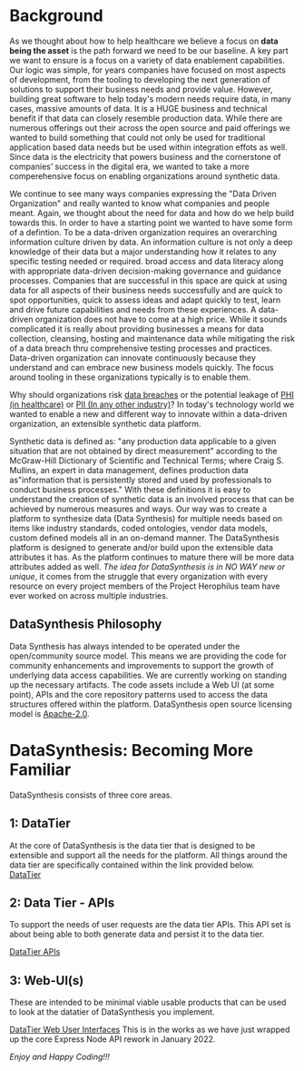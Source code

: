 # Background
As we thought about how to help healthcare we believe a focus on <b>data being the asset</b> is the path forward we need
to be our baseline. A key part we want to ensure is a focus on a variety of data enablement capabilities. Our 
logic was simple, for years companies have focused on most aspects of development, from the tooling to developing 
the next generation of solutions to support their business needs and provide value. However, building great software 
to help today's modern needs require data, in many cases, massive amounts of data. It is a HUGE business and technical benefit
if that data can closely resemble production data. While there are numerous offerings out their across the open source
and paid offerings we wanted to build something that could not only be used for traditional application based 
data needs but be used within integration effots as well. Since data is the electricity that powers business and the cornerstone 
of companies’ success in the digital era, we wanted to take a more comperehensive focus on enabling organizations around 
synthetic data.

We continue to see many ways companies expressing the "Data Driven Organization" and really wanted to know what companies 
and people meant. Again, we thought about the need for data and how do we help build towards this. In order to have a 
starting point we wanted to have some form of a defintion. To be a data-driven organization requires an 
overarching information culture driven by data. An information culture is not only a deep knowledge of their data but 
a major understanding how it relates to any specific testing needed or required. broad access and data literacy along with
appropriate data-driven decision-making governance and guidance processes. Companies that are successful in this space
are quick at using data for all aspects of their business needs successfully and are quick to spot opportunities, quick to
assess ideas and adapt quickly to test, learn and drive future capabilities and needs from these experiences. A data-driven
organization does not have to come at a high price. While it sounds complicated it is really about providing businesses a
means for data collection, cleansing, hosting and maintenance data while mitigating the risk of a data breach thru 
comprehensive testing processes and practices. Data-driven organization can innovate continuously because they 
understand and can embrace new business models quickly. The focus around tooling in these organizations typically is 
to enable them.

Why should organizations risk <a href="https://www.breachlevelindex.com/" target="_blank">data breaches</a> or the 
potential leakage of <a href="https://en.wikipedia.org/wiki/Protected_health_information" target="_blank">PHI (in healthcare)</a>
or <a href="https://en.wikipedia.org/wiki/Personal_data" target="_blank">PII (In any other industry)</a>? In today's 
technology world we wanted to enable a new and different way to innovate within a data-driven organization, an extensible 
synthetic data platform.

Synthetic data is defined as: "any production data applicable to a given situation that are not obtained by direct 
measurement" according to the McGraw-Hill Dictionary of Scientific and Technical Terms; where Craig S. Mullins, 
an expert in data management, defines production data as"information that is persistently stored and used by 
professionals to conduct business processes." With these definitions it is easy to understand the creation of 
synthetic data is an involved process that can be achieved by numerous measures and ways. Our way was to create a platform to
synthesize data (Data Synthesis) for multiple needs based on items like industry standards, coded ontologies, 
vendor data models, custom defined models all in an on-demand manner. The DataSynthesis platform is designed to generate 
and/or build upon the extensible data attributes it has. As the platform continues to mature there will be more data 
attributes added as well. <i>The idea for DataSynthesis is in NO WAY new or unique</i>, it comes from the struggle that every organization with every 
resource on every project members of the Project Herophilus team have ever worked on across multiple industries. 

## DataSynthesis Philosophy

Data Synthesis has always intended to be operated under the open/community source model. This means we are providing
the code for community enhancements and improvements to support the growth of underlying data access capabilities. We are 
currently working on standing up the necessary artifacts. The code assets include a Web UI (at some point), APIs 
and the core repository patterns used to access the data structures offered within the platform. DataSynthesis open source 
licensing model is <a href="https://opensource.org/licenses/Apache-2.0" target="_blank">Apache-2.0</a>.

# DataSynthesis: Becoming More Familiar
DataSynthesis consists of three core areas. 

## 1: DataTier
At the core of DataSynthesis is the data tier that is designed to be extensible and support all the needs for the platform.
All things around the data tier are specifically contained within the link provided below.<br>
[DataTier](https://github.com/Project-Herophilus/DataSynthesis/tree/main/DataTier/README.md) 

## 2: Data Tier - APIs
To support the needs of user requests are the data tier APIs. This API set is about being able to both generate 
data and persist it to the data tier.

[DataTier APIs](https://github.com/Project-Herophilus/DataSynthesis/tree/main/DataTier-APIs/DataTier-APIs)

## 3: Web-UI(s)
These are intended to be minimal viable usable products that can be used to look at the datatier of DataSynthesis you implement.

[DataTier Web User Interfaces](https://github.com/Project-Herophilus/DataSynthesis/tree/main/DataTier-WebUIs)
This is in the works as we have just wrapped up the core Express Node API rework in January 2022.

*Enjoy and Happy Coding!!!*
